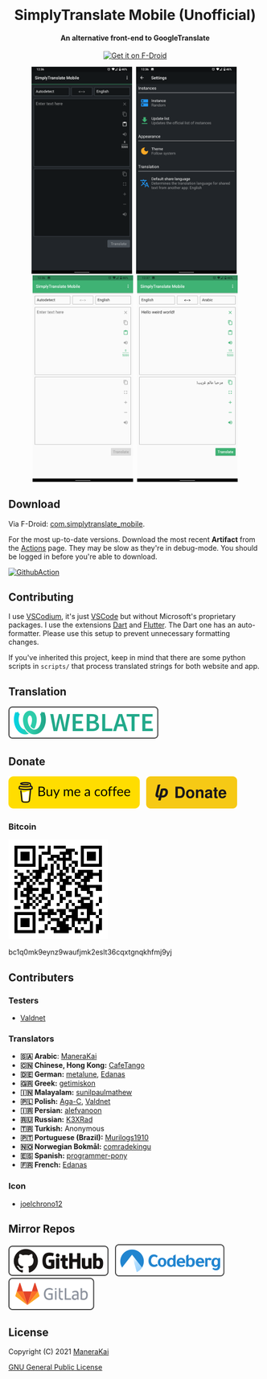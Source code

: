 
<p align=center>
  <a href="https://github.com/ManeraKai/simplytranslate_mobile">
      <img alt="" title="SimplyTranslate Mobile" src="https://github.com/ManeraKai/simplytranslate_mobile/blob/main/fastlane/metadata/android/en-US/images/icon.png" width="144">
  </a>
</p>
<h1 align=center>SimplyTranslate Mobile (Unofficial)</h1>

<h4 align=center>An alternative front-end to GoogleTranslate</h4>

<p align=center>
  <a href="https://f-droid.org/en/packages/com.simplytranslate_mobile/">
    <img src="https://fdroid.gitlab.io/artwork/badge/get-it-on.png"
       alt="Get it on F-Droid"
       height="80">
   </a>
</p>

<div align=center>
<img src="fastlane/metadata/android/en-US/images/phoneScreenshots/1.png" alt="drawing" width="200"/>&nbsp;
<img src="fastlane/metadata/android/en-US/images/phoneScreenshots/2.png" alt="drawing" width="200"/>&nbsp;
<img src="fastlane/metadata/android/en-US/images/phoneScreenshots/4.png" alt="drawing" width="200"/>&nbsp;
<img src="fastlane/metadata/android/en-US/images/phoneScreenshots/5.png" alt="drawing" width="200"/>
</div>

## Download
Via F-Droid: [com.simplytranslate_mobile](https://f-droid.org/en/packages/com.simplytranslate_mobile/).

For the most up-to-date versions. Download the most recent **Artifact** from the [Actions](https://github.com/ManeraKai/simplytranslate_mobile/actions) page. They may be slow as they're in debug-mode. You should be logged in before you're able to download.

[![GithubAction](https://badges.alefvanoon.xyz/github/workflow/status/manerakai/simplytranslate_mobile/Flutter%20build%20apk/main)](https://github.com/ManeraKai/simplytranslate_mobile/actions/workflows/main.yml)

## Contributing
I use [VSCodium](https://vscodium.com/), it's just [VSCode](https://code.visualstudio.com/) but without Microsoft's proprietary packages. I use the extensions [Dart](https://marketplace.visualstudio.com/items?itemName=Dart-Code.dart-code) and [Flutter](https://marketplace.visualstudio.com/items?itemName=Dart-Code.flutter). The Dart one has an auto-formatter. Please use this setup to prevent unnecessary formatting changes.

If you've inherited this project, keep in mind that there are some python scripts in `scripts/` that process translated strings for both website and app.

## Translation
[![Weblate](https://raw.githubusercontent.com/ManeraKai/manerakai/main/icons/weblate.svg)](https://hosted.weblate.org/projects/simplytranslate-mobile/)
<!-- [![POEditor](https://raw.githubusercontent.com/ManeraKai/manerakai/main/icons/poeditor.svg)](https://poeditor.com/join/project?hash=rV8CGr8NPj) -->

## Donate
 [![Buy me a coffee](https://raw.githubusercontent.com/ManeraKai/manerakai/main/icons/bmc.svg)](https://www.buymeacoffee.com/manerakai)&nbsp;&nbsp;
 [![Liberapay](https://raw.githubusercontent.com/ManeraKai/manerakai/main/icons/liberapay.svg)](https://liberapay.com/simplytranslate_mobile)

 ### Bitcoin
 ![Bitcoin](./docs/img/bc1q0mk9eynz9waufjmk2eslt36cqxtgnqkhfmj9yj.png)

 bc1q0mk9eynz9waufjmk2eslt36cqxtgnqkhfmj9yj

## Contributers

### Testers
- [Valdnet](https://github.com/Valdnet)

### Translators
- **🇸🇦 Arabic**: [ManeraKai](https://github.com/ManeraKai)
- **🇨🇳 Chinese, Hong Kong:** [CafeTango](https://github.com/CafeTango)
- **🇩🇪 German:** [metalune](https://metalune.xyz/), [Edanas](https://hosted.weblate.org/user/Edanas/)
- **🇬🇷 Greek:** [getimiskon](https://getimiskon.xyz/)
- **🇮🇳 Malayalam:** [sunilpaulmathew](https://github.com/sunilpaulmathew)
- **🇵🇱 Polish:** [Aga-C](https://github.com/Aga-C), [Valdnet](https://github.com/Valdnet)
- **🇮🇷 Persian:** [alefvanoon](https://alefvanoon.xyz/)
- **🇷🇺 Russian:** [K3XRad](https://github.com/K3XRad)
- **🇹🇷 Turkish:** Anonymous
- **🇵🇹 Portuguese (Brazil):** [Murilogs1910](https://github.com/Murilogs1910)
- **🇳🇴 Norwegian Bokmål:** [comradekingu](https://github.com/comradekingu)
- **🇪🇸 Spanish:** [programmer-pony](https://github.com/programmer-pony)
- **🇫🇷 French:** [Edanas](https://hosted.weblate.org/user/Edanas/)

### Icon
- [joelchrono12](https://joelchrono12.ml/)


## Mirror Repos
[![GitHub](https://raw.githubusercontent.com/ManeraKai/manerakai/main/icons/github.svg)](https://github.com/ManeraKai/simplytranslate_mobile/)&nbsp;&nbsp;
[![Codeberg](https://raw.githubusercontent.com/ManeraKai/manerakai/main/icons/codeberg.svg)](https://codeberg.org/ManeraKai/simplytranslate_mobile)&nbsp;&nbsp;
[![GitLab](https://raw.githubusercontent.com/ManeraKai/manerakai/main/icons/gitlab.svg)](https://gitlab.com/ManeraKai/simplytranslate_mobile)

## License
Copyright (C) 2021 [ManeraKai](https://github.com/ManeraKai)

[GNU General Public License](./LICENSE)
